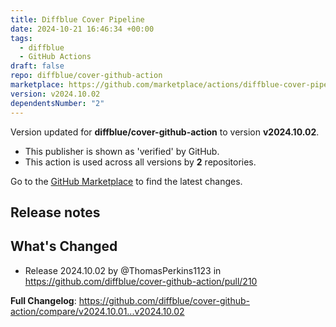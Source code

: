 ```yaml
---
title: Diffblue Cover Pipeline
date: 2024-10-21 16:46:34 +00:00
tags:
  - diffblue
  - GitHub Actions
draft: false
repo: diffblue/cover-github-action
marketplace: https://github.com/marketplace/actions/diffblue-cover-pipeline
version: v2024.10.02
dependentsNumber: "2"
---
```



Version updated for **diffblue/cover-github-action** to version **v2024.10.02**.
- This publisher is shown as 'verified' by GitHub.
- This action is used across all versions by **2** repositories.

Go to the [GitHub Marketplace](https://github.com/marketplace/actions/diffblue-cover-pipeline) to find the latest changes.

## Release notes

## What's Changed
* Release 2024.10.02 by @ThomasPerkins1123 in https://github.com/diffblue/cover-github-action/pull/210


**Full Changelog**: https://github.com/diffblue/cover-github-action/compare/v2024.10.01...v2024.10.02
